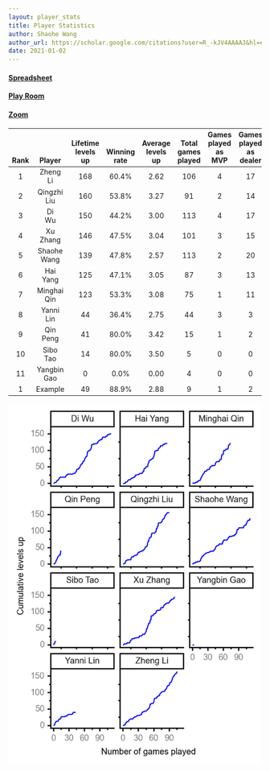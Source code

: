 ```yaml
---
layout: player_stats
title: Player Statistics
author: Shaohe Wang
author_url: https://scholar.google.com/citations?user=R_-kJV4AAAAJ&hl=en
date: 2021-01-02
---
```


#### [Spreadsheet](https://docs.google.com/spreadsheets/d/1So3PBr9gV3I0LzApZOgJlQew2QjM1wAiWhR50rAnHRg/edit#gid=2137801449)
#### [Play Room](https://playingcards.io/a3775q)
#### [Zoom](https://ucsf.zoom.us/j/91360570376?pwd=SmN6aFNPY3UzdEp3M0tmQ1ViUkdQUT09)

<div class="table-wrapper" markdown="block">

| <br><br><br>Rank | <br><br><br>Player | <br> Lifetime <br> levels <br> up | <br><br> Winning <br> rate | <br> Average <br> levels <br> up | <br> Total <br> games <br> played | Games <br> played <br> as <br> MVP | Games <br> played <br> as <br> dealer | N_games <br> short <br> staffed <br> as dealer | Winning <br> rate <br> as <br> dealer |
|:---:|:---:|:---:|:---:|:---:|:---:|:---:|:---:|:---:|:---:|
| 1 | Zheng <br> Li | 168 | 60.4% | 2.62 | 106 | 4 | 17 | 0 | 64.7% |
| 2 | Qingzhi <br> Liu | 160 | 53.8% | 3.27 | 91 | 2 | 14 | 3 | 50.0% |
| 3 | Di <br> Wu | 150 | 44.2% | 3.00 | 113 | 4 | 17 | 0 | 41.2% |
| 4 | Xu <br> Zhang | 146 | 47.5% | 3.04 | 101 | 3 | 15 | 0 | 40.0% |
| 5 | Shaohe <br> Wang | 139 | 47.8% | 2.57 | 113 | 2 | 20 | 1 | 40.0% |
| 6 | Hai <br> Yang | 125 | 47.1% | 3.05 | 87 | 3 | 13 | 1 | 38.5% |
| 7 | Minghai <br> Qin | 123 | 53.3% | 3.08 | 75 | 1 | 11 | 1 | 72.7% |
| 8 | Yanni <br> Lin | 44 | 36.4% | 2.75 | 44 | 3 | 3 | 1 | 66.7% |
| 9 | Qin <br> Peng | 41 | 80.0% | 3.42 | 15 | 1 | 2 | 0 | 100.0% |
| 10 | Sibo <br> Tao | 14 | 80.0% | 3.50 | 5 | 0 | 0 | 0 | 0.0% |
| 11 | Yangbin <br> Gao | 0 | 0.0% | 0.00 | 4 | 0 | 0 | 0 | 0.0% |
| 1 | Example | 49 | 88.9% | 2.88 | 9 | 1 | 2 | 0 | 100.0% |

</div>

<img src="/assets/images/player_history_plot.png" alt="Plot of player level history" />
